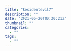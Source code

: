 ```yaml
---
title: "Residentevil7"
description: ""
date: "2021-05-20T00:30:21Z"
thumbnail: ""
categories:
  - ""
tags:
  - ""
---
```


